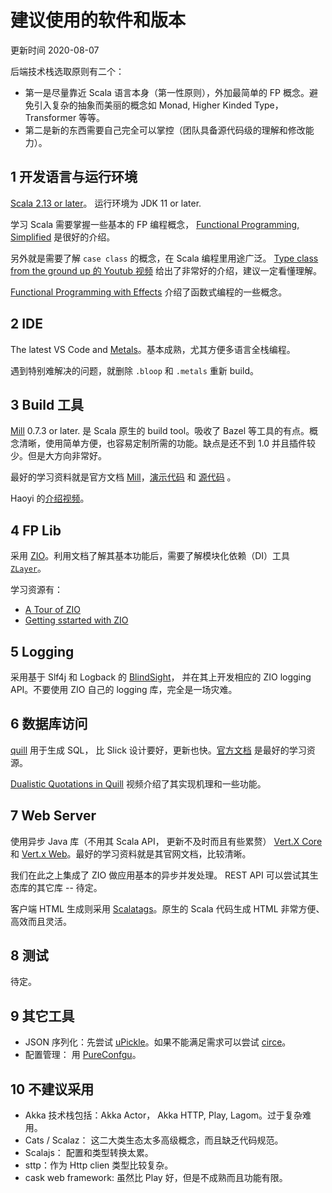 # 建议使用的软件和版本

更新时间 2020-08-07

后端技术栈选取原则有二个：

- 第一是尽量靠近 Scala 语言本身（第一性原则），外加最简单的 FP 概念。避免引入复杂的抽象而美丽的概念如 Monad, Higher Kinded Type，Transformer 等等。
- 第二是新的东西需要自己完全可以掌控（团队具备源代码级的理解和修改能力）。

## 1 开发语言与运行环境

[Scala 2.13 or later](https://www.Scala-lang.org/download/)。 运行环境为 JDK 11 or later.

学习 Scala 需要掌握一些基本的 FP 编程概念， [Functional Programming, Simplified](https://alvinalexander.com/scala/functional-programming-simplified-book/) 是很好的介绍。

另外就是需要了解 `case class` 的概念，在 Scala 编程里用途广泛。 [Type class from the ground up 的 Youtub 视频](https://youtu.be/3BM4IEziqIM) 给出了非常好的介绍，建议一定看懂理解。

[Functional Programming with Effects](https://youtu.be/30q6BkBv5MY) 介绍了函数式编程的一些概念。

## 2 IDE

The latest VS Code and [Metals](https://scalameta.org/metals/docs/editors/vscode.html)。基本成熟，尤其方便多语言全栈编程。

遇到特别难解决的问题，就删除 `.bloop` 和 `.metals` 重新 build。

## 3 Build 工具

[Mill](http://www.lihaoyi.com/mill/) 0.7.3 or later. 是 Scala 原生的 build tool。吸收了 Bazel 等工具的有点。概念清晰，使用简单方便，也容易定制所需的功能。缺点是还不到 1.0 并且插件较少。但是大方向非常好。

最好的学习资料就是官方文档 [Mill](http://www.lihaoyi.com/mill/)，[演示代码](https://www.lihaoyi.com/post/WorkingwithDatabasesusingScalaandQuill.html) 和 [源代码](https://github.com/lihaoyi/mill) 。

Haoyi 的[介绍视频](https://youtu.be/j6uThGxx-18)。

## 4 FP Lib

采用 [ZIO](https://zio.dev/)。利用文档了解其基本功能后，需要了解模块化依赖（DI）工具 [`ZLayer`](https://zio.dev/docs/howto/howto_use_layers)。

学习资源有：

- [A Tour of ZIO](https://youtu.be/TWdC7DhvD8M)
- [Getting sstarted with ZIO](https://youtu.be/6A1SA5Be9qw)

## 5 Logging

采用基于 Slf4j 和 Logback 的 [BlindSight](https://tersesystems.github.io/blindsight/)， 并在其上开发相应的 ZIO logging API。不要使用 ZIO 自己的 logging 库，完全是一场灾难。

## 6 数据库访问

[quill](https://getquill.io/) 用于生成 SQL， 比 Slick 设计要好，更新也快。[官方文档](https://getquill.io/) 是最好的学习资源。

[Dualistic Quotations in Quill](https://youtu.be/sqyAa4W7GDo) 视频介绍了其实现机理和一些功能。

## 7 Web Server

使用异步 Java 库（不用其 Scala API， 更新不及时而且有些累赘） [Vert.X Core](https://vertx.io/docs/vertx-core/java/) 和 [Vert.x Web](https://vertx.io/docs/vertx-web/java/)。最好的学习资料就是其官网文档，比较清晰。

我们在此之上集成了 ZIO 做应用基本的异步并发处理。 REST API 可以尝试其生态库的其它库 -- 待定。

客户端 HTML 生成则采用 [Scalatags](https://www.lihaoyi.com/scalatags/)。原生的 Scala 代码生成 HTML 非常方便、高效而且灵活。

## 8 测试

待定。

## 9 其它工具

- JSON 序列化：先尝试 [uPickle](https://www.lihaoyi.com/upickle/)。如果不能满足需求可以尝试 [circe](https://circe.github.io/circe/)。
- 配置管理： 用 [PureConfgu](https://pureconfig.github.io/)。

## 10 不建议采用

- Akka 技术栈包括：Akka Actor， Akka HTTP, Play, Lagom。过于复杂难用。
- Cats / Scalaz： 这二大类生态太多高级概念，而且缺乏代码规范。
- Scalajs： 配置和类型转换太累。
- sttp：作为 Http clien 类型比较复杂。
- cask web framework: 虽然比 Play 好，但是不成熟而且功能有限。
